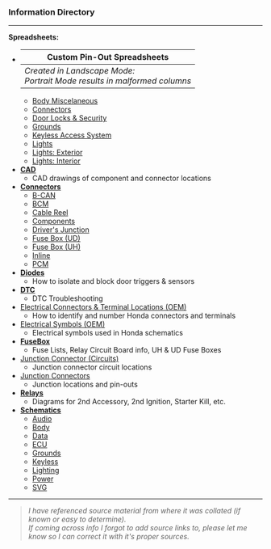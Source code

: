 ### Information Directory ###
---
**Spreadsheets:**
* |  **Custom Pin-Out Spreadsheets**  |
  | - |
  |  _Created in Landscape Mode: <br> Portrait Mode results in malformed columns_  |
  * [Body Miscelaneous](Body%20Miscelaneous.xlsx)
  * [Connectors](Connectors.xlsx)
  * [Door Locks & Security](Door%20Locks%20%26%20Security.xlsx)
  * [Grounds](Grounds.xlsx)
  * [Keyless Access System](Keyless%20Access%20System.xlsx)
  * [Lights](Lights.xlsx)
  * [Lights: Exterior](Lights%20(Exterior).xlsx)
  * [Lights: Interior](Lights%20(Interior).xlsx)
* **[CAD](CAD)**
  * CAD drawings of component and connector locations
* **[Connectors](Connectors)**
  * [B-CAN](Connectors/B-CAN)
  * [BCM](Connectors/BCM)
  * [Cable Reel](Connectors/Cable%20Reel)
  * [Components](Connectors/Components)
  * [Driver's Junction](Connectors/Driver's%20Junction)
  * [Fuse Box (UD)](Connectors/Fuse%20Box%20(UD))
  * [Fuse Box (UH)](Connectors/Fuse%20Box%20(UH))
  * [Inline](Connectors/Inline)
  * [PCM](Connectors/PCM)
* **[Diodes](Diodes)**
  * How to isolate and block door triggers & sensors
* **[DTC](DTC)**
  * DTC Troubleshooting
* [Electrical Connectors & Terminal Locations (OEM)](Electrical%20Connectors%20%26%20Terminal%20Locations%20(OEM).pdf)
  * How to identify and number Honda connectors and terminals
* [Electrical Symbols (OEM)](Electrical%20Symbols%20(OEM).pdf)
  * Electrical symbols used in Honda schematics
* **[FuseBox](FuseBox)**
  * Fuse Lists, Relay Circuit Board info, UH & UD Fuse Boxes
* [Junction Connector (Circuits)](Junction%20Connector%20(Circuits).pdf)
  * Junction connector circuit locations
* [Junction Connectors](Junction%20Connectors.pdf)
  * Junction locations and pin-outs
* **[Relays](Relays)**
  * Diagrams for 2nd Accessory, 2nd Ignition, Starter Kill, etc.
* **[Schematics](Schematics)**
  * [Audio](Schematics/Audio)
  * [Body](Schematics/Body)
  * [Data](Schematics/Data)
  * [ECU](Schematics/ECU)
  * [Grounds](Schematics/Grounds)
  * [Keyless](Schematics/Keyless)
  * [Lighting](Schematics/Lighting)
  * [Power](Schematics/Power)
  * [SVG](Schematics/SVG)
---
> _I have referenced source material from where it was collated (if known or easy to determine). <br>If coming across info I forgot to add source links to, please let me know so I can correct it with it's proper sources._
